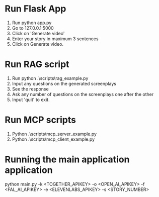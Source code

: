 # Run Flask App
1. Run python app.py
2. Go to 127.0.0.1:5000
3. Click on 'Generate video'
4. Enter your story in maximum 3 sentences
5. Click on Generate video.

# Run RAG script
1. Run python .\scripts\rag_example.py
2. Input any questions on the generated screenplays
3. See the response
4. Ask any number of questions on the screenplays one after the other
5. Input 'quit' to exit.

# Run MCP scripts
1. Python .\scripts\mcp_server_example.py
2. Python .\scripts\mcp_client_example.py

# Running the main application application
python main.py -k <TOGETHER_APIKEY>
               -o <OPEN_AI_APIKEY>
               -f <FAL_AI_APIKEY>
               -e <ELEVENLABS_APIKEY>
               -s <STORY_NUMBER>